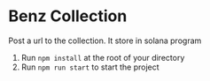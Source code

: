 
# Benz Collection
Post a url to the collection. It store in solana program

1. Run `npm install` at the root of your directory
2. Run `npm run start` to start the project




